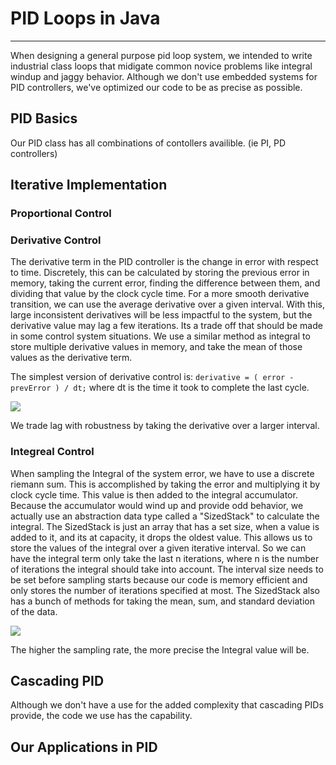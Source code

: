 # PID Loops in Java
----
When designing a general purpose pid loop system, we intended to write industrial class loops that midigate common novice problems like integral windup and jaggy behavior. Although we don't use embedded systems for PID controllers, we've optimized our code to be as precise as possible.

## PID Basics

Our PID class has all combinations of contollers availible. (ie PI, PD controllers)

## Iterative Implementation

### Proportional Control

### Derivative Control

The derivative term in the PID controller is the change in error with respect to time. Discretely, this can be calculated by storing the previous error in memory, taking the current error, finding the difference between them, and dividing that value by the clock cycle time. For a more smooth derivative transition, we can use the average derivative over a given interval. With this, large inconsistent derivatives will be less impactful to the system, but the derivative value may lag a few iterations. Its a trade off that should be made in some control system situations. We use a similar method as integral to store multiple derivative values in memory, and take the mean of those values as the derivative term.

The simplest version of derivative control is:
`derivative = ( error - prevError ) / dt;`
where dt is the time it took to complete the last cycle.

<img src="https://en.wikipedia.org/wiki/File:Derivative_GIF.gif">

We trade lag with robustness by taking the derivative over a larger interval.

### Integreal Control

When sampling the Integral of the system error, we have to use a discrete riemann sum. This is accomplished by taking the error and multiplying it by clock cycle time. This value is then added to the integral accumulator. Because the accumulator would wind up and provide odd behavior, we actually use an abstraction data type called a "SizedStack" to calculate the integral. The SizedStack is just an array that has a set size, when a value is added to it, and its at capacity, it drops the oldest value. This allows us to store the values of the integral over a given iterative interval. So we can have the integral term only take the last n iterations, where n is the number of iterations the integral should take into account. The interval size needs to be set before sampling starts because our code is memory efficient and only stores the number of iterations specified at most. The SizedStack also has a bunch of methods for taking the mean, sum, and standard deviation of the data. 

<img src="https://upload.wikimedia.org/wikipedia/commons/thumb/2/2a/Riemann_sum_convergence.png/300px-Riemann_sum_convergence.png">

The higher the sampling rate, the more precise the Integral value will be.

## Cascading PID 

Although we don't have a use for the added complexity that cascading PIDs provide, the code we use has the capability. 

## Our Applications in PID
